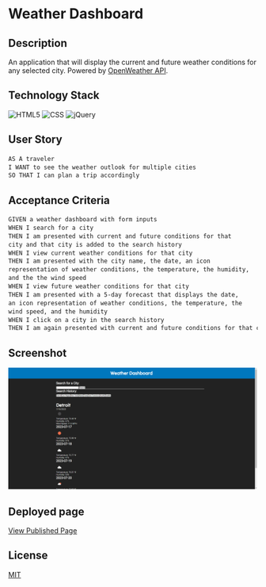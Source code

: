 # Weather Dashboard

## Description

An application that will display the current and future weather conditions for any selected city. Powered by [OpenWeather API](https://openweathermap.org/api).

## Technology Stack

![HTML5](https://img.shields.io/badge/HTML-239120?style=for-the-badge&logo=html5&logoColor=white)
![CSS](https://img.shields.io/badge/CSS-239120?&style=for-the-badge&logo=css3&logoColor=white)
![jQuery](https://img.shields.io/badge/jQuery-0769AD?style=for-the-badge&logo=jquery&logoColor=white)

## User Story

```md
AS A traveler
I WANT to see the weather outlook for multiple cities
SO THAT I can plan a trip accordingly
```

## Acceptance Criteria

```md
GIVEN a weather dashboard with form inputs
WHEN I search for a city
THEN I am presented with current and future conditions for that  
city and that city is added to the search history
WHEN I view current weather conditions for that city
THEN I am presented with the city name, the date, an icon  
representation of weather conditions, the temperature, the humidity,  
and the the wind speed
WHEN I view future weather conditions for that city
THEN I am presented with a 5-day forecast that displays the date,  
an icon representation of weather conditions, the temperature, the  
wind speed, and the humidity
WHEN I click on a city in the search history
THEN I am again presented with current and future conditions for that city
```

## Screenshot

![WeatherScreen](./assets/images/finished-product.png)

## Deployed page

[View Published Page]()

## License

[MIT](https://choosealicense.com/licenses/mit/)